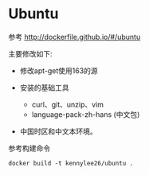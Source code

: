 # Ubuntu

参考 http://dockerfile.github.io/#/ubuntu

主要修改如下:

* 修改apt-get使用163的源
* 安装的基础工具

	* curl、git、unzip、vim
	* language-pack-zh-hans (中文包)

* 中国时区和中文本环境。

参考构建命令

```
docker build -t kennylee26/ubuntu .
```


